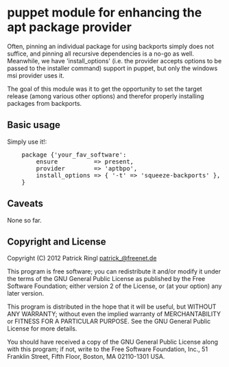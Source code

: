 puppet module for enhancing the apt package provider
====================================================

Often, pinning an individual package for using backports simply does not suffice, and pinning all recursive dependencies is a no-go as well.
Meanwhile, we have 'install_options' (i.e. the provider accepts options to be passed to the installer command) support in puppet, but only the windows msi provider uses it.

The goal of this module was it to get the opportunity to set the target release (among various other options) and therefor properly installing packages from backports.

Basic usage
-----------

Simply use it!:

<pre>
	package {'your_fav_software':
		ensure          => present,
		provider        => 'aptbpo',
		install_options => { '-t' => 'squeeze-backports' },
	}
</pre>

Caveats
-------

None so far.

Copyright and License
---------------------

Copyright (C) 2012 Patrick Ringl <patrick_@freenet.de>

This program is free software; you can redistribute it and/or modify
it under the terms of the GNU General Public License as published by
the Free Software Foundation; either version 2 of the License, or
(at your option) any later version.

This program is distributed in the hope that it will be useful,
but WITHOUT ANY WARRANTY; without even the implied warranty of
MERCHANTABILITY or FITNESS FOR A PARTICULAR PURPOSE.  See the
GNU General Public License for more details.

You should have received a copy of the GNU General Public License along
with this program; if not, write to the Free Software Foundation, Inc.,
51 Franklin Street, Fifth Floor, Boston, MA 02110-1301 USA.


